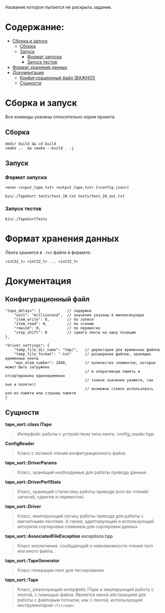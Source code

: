 Название которое пытается не раскрыть задание.

# Содержание:

-   [Сборка и запуск](#build-and-run)
    -   [Сборка](#build)
    -   [Запуск](#run)
        -   [Формат запуска](#run-format)
        -   [Запуск тестов](#run-test)
-   [Формат хранения данных](#data-storage-format)
-   [Документация](#documentation)
    -   [Конфигурационный файл (ВАЖНО!)](#config)
    -   [Сущности](#entities)

<a id="build-and-run"></a>

# Сборка и запуск

Все команды указаны относительно корня проекта.

<a id="build"></a>

## Сборка

```
mkdir build && cd build
cmake ..  && cmake --build . -j
```

<a id="run"></a>

## Запуск

<a id="run-format"></a>

### Формат запуска

```
<exe> <input_tape.txt> <output_tape.txt> [<config.json>]
```

```
bin/./TapeSort tests/test_10.txt tests/test_10_out.txt
```

<a id="run-test"></a>

### Запуск тестов

```
bin/./TapeSortTests
```

<a id="data-storage-format"></a>

# Формат хранения данных

Лента хранится в `.txt` файле в формате:

```
<int32_t> <int32_t> ... <int32_t>
```

<a id="documentation"></a>

# Документация

<a id="config"></a>

## Конфигурационный файл

```
"tape_delays": {			// задержки
	"unit": "millisecond",	// значения указаны в миллисекундах
	"item_write": 0,		// по записи
	"item_read": 0,			// по чтению
	"rewind": 0,			// по перемотке
	"step_shift": 0			// сдвига ленты на одну позицию
},

"driver_settings": {
	"temp_file_dir_name": "tmp/",	// директория для временных файлов
	"temp_file_format": ".txt"		// расширение файлов, хранящих временные ленты
	"max_elem_number": 2048, 		// количество элементов, которое может быть загружено
									// в оперативную память и отсортировано единовременно
									// (какое значение укажете, так оно и полетит)
									// возможно стоило использовать кол-во памяти или страниц памяти
}
```

<a id="entities"></a>

## Сущности

**tape_sort::class ITape**

> Интерфейс работы с устройством типа лента.
> config_reader.hpp

**ConfigReader**

> Класс с логикой чтения конфигурационного файла.

**tape_sort::DriverParams**

> Класс, хранящий необходимые для работы привода данные.

**tape_sort::DriverPerfStats**

> Класс, хранящий статистику работы привода (кол-во чтений/записей, сдвигов и перемоток).

**tape_sort::Driver**

> Класс, имитирующий логику работы привода для работы с магнитными лентами. А также, адаптирующий и использующий алгоритм сортировки слиянием для сортировки данных.

**tape_sort::AssociatedFileException**
exceptions.hpp

> Класс исключения, сообщающий о невозможности чтения того или иного файла.

**tape_sort::TapeGenerator**

> Класс генерации лент для тестирования.

**tape_sort::Tape**

> Класс, реализующий интерфейс ITape и эмулирующий работу с лентой, с помощью файла. Является некой абстракцией для работы с файловым потоком, как с лентой, использующий инструментарий `<fstream>`.
